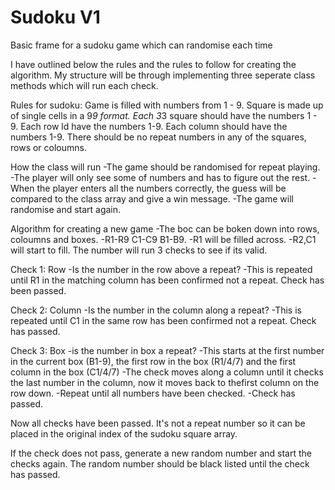 # Sudoku  V1
Basic frame for a sudoku game which can randomise each time

I have outlined below the rules and the rules to follow for creating the algorithm.
My structure will be through implementing three seperate class methods which will run each check.

Rules for sudoku:
Game is filled with numbers from 1 - 9.
Square is made up of single cells in a 9*9 format.
Each 3*3 square should have the numbers 1 - 9.
Each row ld have the numbers 1-9.
Each column should have the numbers 1-9.
There should be no repeat numbers in any of the squares, rows or coloumns.

How the class will run
-The game should be randomised for repeat playing.
-The player will only see some of numbers and has to figure out the rest.
-When the player enters all the numbers correctly, the guess will be compared to the class array and give a win message.
-The game will randomise and start again.

Algorithm for creating a new game
-The boc can be boken down into rows, coloumns and boxes. 
-R1-R9	C1-C9	B1-B9.
-R1 will be filled across.
-R2,C1 will start to fill. The number will run 3 checks to see if its valid.

Check 1: Row 
-Is the number in the row above a repeat?
-This is repeated until R1 in the matching column has been confirmed not a repeat.
Check has been passed.

Check 2: Column
-Is the number in the column along a repeat?
-This is repeated until C1 in the same row has been confirmed not a repeat.
Check has passed.

Check 3: Box
-is the number in box a repeat?
-This starts at the first number in the current box (B1-9), the first row in the box (R1/4/7) and the first column in the box (C1/4/7)
-The check moves along a column until it checks the last number in the column, now it moves back to thefirst column on the row down.
-Repeat until all numbers have been checked.
-Check has passed.

Now all checks have been passed. It's not a repeat number so it can be placed in the original index of the sudoku square array.

If the check does not pass, generate a new random number and start the checks again. The random number should be black listed until the check has passed.
